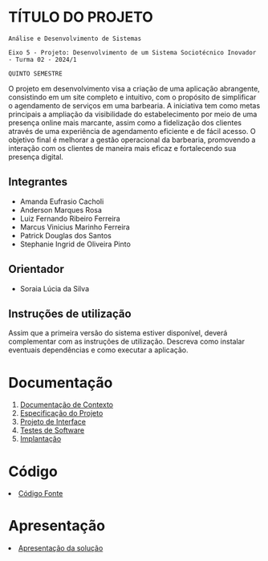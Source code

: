 # TÍTULO DO PROJETO

`Análise e Desenvolvimento de Sistemas`

`Eixo 5 - Projeto: Desenvolvimento de um Sistema Sociotécnico Inovador - Turma 02 - 2024/1`

`QUINTO SEMESTRE`

O projeto em desenvolvimento visa a criação de uma aplicação abrangente, consistindo em um site completo e intuitivo, com o propósito de simplificar o agendamento de serviços em uma barbearia. A iniciativa tem como metas principais a ampliação da visibilidade do estabelecimento por meio de uma presença online mais marcante, assim como a fidelização dos clientes através de uma experiência de agendamento eficiente e de fácil acesso. O objetivo final é melhorar a gestão operacional da barbearia, promovendo a interação com os clientes de maneira mais eficaz e fortalecendo sua presença digital.

## Integrantes

* Amanda Eufrasio Cacholi
* Anderson Marques Rosa
* Luiz Fernando Ribeiro Ferreira
* Marcus Vinicius Marinho Ferreira
* Patrick Douglas dos Santos
* Stephanie Ingrid de Oliveira Pinto

## Orientador

* Soraia Lúcia da Silva

## Instruções de utilização

Assim que a primeira versão do sistema estiver disponível, deverá complementar com as instruções de utilização. Descreva como instalar eventuais dependências e como executar a aplicação.

# Documentação

<ol>
<li><a href="documentos/01-Documentação de Contexto.md"> Documentação de Contexto</a></li>
<li><a href="documentos/02-Especificação do Projeto.md"> Especificação do Projeto</a></li>
<li><a href="documentos/03-Projeto de Interface.md"> Projeto de Interface</a></li>
<li><a href="documentos/04-Testes de Software.md"> Testes de Software</a></li>
<li><a href="documentos/05-Implantação.md"> Implantação</a></li>
</ol>

# Código

<li><a href="codigo-fonte/README.md"> Código Fonte</a></li>

# Apresentação

<li><a href="apresentacao/README.md"> Apresentação da solução</a></li>
